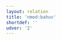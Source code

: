 ```yaml
---
layout: relation
title: 'nmod:bahuv'
shortdef: ''
udver: '2'
---
```

<!-- Interlanguage links updated Út zář 29 20:43:22 CEST 2020 -->
